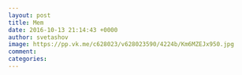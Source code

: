 ```yaml
--- 
layout: post 
title: Mem 
date: 2016-10-13 21:14:43 +0000 
author: svetashov 
image: https://pp.vk.me/c628023/v628023590/4224b/Km6MZEJx950.jpg
comment: 
categories: 
---
```

